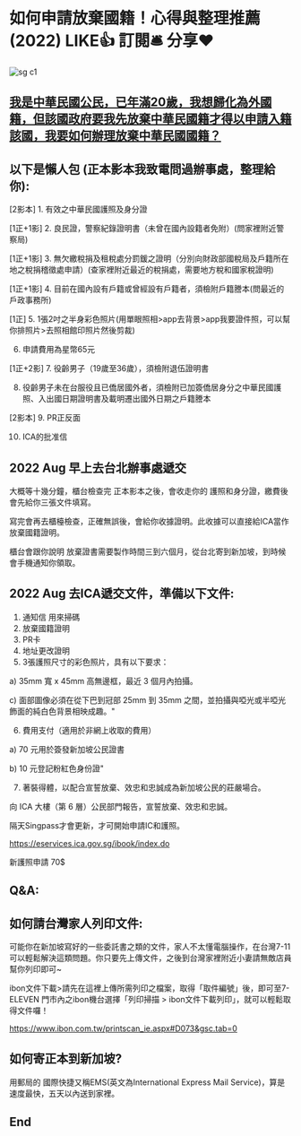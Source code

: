# 如何申請放棄國籍！心得與整理推薦 (2022) LIKE👍 訂閱🛎 分享❤️

![sg c1](https://github.com/HCH1/blog/blob/master/fig/.JPG)

## [我是中華民國公民，已年滿20歲，我想歸化為外國籍，但該國政府要我先放棄中華民國籍才得以申請入籍該國，我要如何辦理放棄中華民國國籍？](https://www.roc-taiwan.org/sg/post/11460.html)

## 以下是懶人包 (正本影本我致電問過辦事處，整理給你):

[2影本] 1. 有效之中華民國護照及身分證

[1正+1影] 2. 良民證，警察紀錄證明書（未曾在國內設籍者免附）(問家裡附近警察局)

[1正+1影] 3. 無欠繳稅捐及租稅處分罰鍰之證明（分別向財政部國稅局及戶籍所在地之稅捐稽徵處申請）(查家裡附近最近的稅捐處，需要地方稅和國家稅證明)

[1正+1影] 4. 目前在國內設有戶籍或曾經設有戶籍者，須檢附戶籍謄本(問最近的戶政事務所)

[1正] 5. 1張2吋之半身彩色照片(用單眼照相>app去背景>app我要證件照，可以幫你排照片>去照相館印照片然後剪裁)

6. 申請費用為星幣65元

[1正+2影] 7. 役齡男子（19歲至36歲），須檢附退伍證明書

8. 役齡男子未在台服役且已僑居國外者，須檢附已加簽僑居身分之中華民國護照、入出國日期證明書及載明遷出國外日期之戶籍謄本

[2影本] 9. PR正反面

10. ICA的批准信



## 2022 Aug 早上去台北辦事處遞交

大概等十幾分鐘，櫃台檢查完 正本影本之後，會收走你的 護照和身分證，繳費後會先給你三張文件填寫。

寫完會再去櫃檯檢查，正確無誤後，會給你收據證明。此收據可以直接給ICA當作放棄國籍證明。

櫃台會跟你說明 放棄證書需要製作時間三到六個月，從台北寄到新加坡，到時候會手機通知你領取。



##  2022 Aug 去ICA遞交文件，準備以下文件:
1. 通知信 用來掃碼
2. 放棄國籍證明
3. PR卡
4. 地址更改證明
5. 3張護照尺寸的彩色照片，具有以下要求：

a) 35mm 寬 x 45mm 高無邊框，最近 3 個月內拍攝。

c) 面部圖像必須在從下巴到冠部 25mm 到 35mm 之間，並拍攝與啞光或半啞光飾面的純白色背景相映成趣。"

6. 費用支付（適用於非網上收取的費用）

a) 70 元用於簽發新加坡公民證書

b) 10 元登記粉紅色身份證"

7. 著裝得體，以配合宣誓放棄、效忠和忠誠成為新加坡公民的莊嚴場合。

向 ICA 大樓（第 6 層）公民部門報告，宣誓放棄、效忠和忠誠。

隔天Singpass才會更新，才可開始申請IC和護照。

https://eservices.ica.gov.sg/ibook/index.do

新護照申請 70$



## Q&A:
## 如何請台灣家人列印文件:
可能你在新加坡寫好的一些委託書之類的文件，家人不太懂電腦操作，在台灣7-11可以輕鬆解決這類問題。你只要先上傳文件，之後到台灣家裡附近小妻請無敵店員幫你列印即可~

ibon文件下載>請先在這裡上傳所需列印之檔案，取得「取件編號」後，即可至7-ELEVEN 門市內之ibon機台選擇「列印掃描 > ibon文件下載列印」，就可以輕鬆取得文件囉！

https://www.ibon.com.tw/printscan_ie.aspx#D073&gsc.tab=0


## 如何寄正本到新加坡?
用郵局的 國際快捷又稱EMS(英文為International Express Mail Service)，算是速度最快，五天以內送到家裡。


## End

